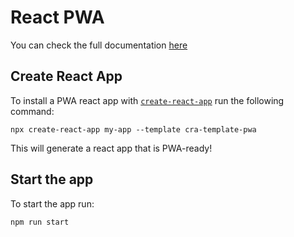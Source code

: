 # React PWA 

You can check the full documentation [here](https://create-react-app.dev/docs/making-a-progressive-web-app/)

## Create React App
To install a PWA react app with [`create-react-app`](https://create-react-app.dev/docs/getting-started) run the following command:
```
npx create-react-app my-app --template cra-template-pwa
```
This will generate a react app that is PWA-ready!

## Start the app
To start the app run:
```
npm run start
```
